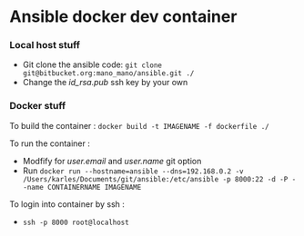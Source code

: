 # Ansible docker dev container

### Local host stuff

- Git clone the ansible code: `git clone git@bitbucket.org:mano_mano/ansible.git ./`
- Change the *id_rsa.pub* ssh key by your own

### Docker stuff
To build the container : `docker build -t IMAGENAME -f dockerfile ./`

To run the container :

- Modfify for *user.email* and *user.name* git option
- Run `docker run --hostname=ansible --dns=192.168.0.2 -v /Users/karles/Documents/git/ansible:/etc/ansible -p 8000:22 -d -P --name CONTAINERNAME IMAGENAME`

To login into container by ssh :

- `ssh -p 8000 root@localhost`
